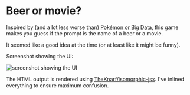 # Beer or movie?

Inspired by (and a lot less worse than) [Pokémon or Big Data](https://pixelastic.github.io/pokemonorbigdata/), this game makes you guess if the prompt is the name of a beer or a movie.

It seemed like a good idea at the time (or at least like it might be funny).

Screenshot showing the UI:

![screenshot showing the UI](https://i.imgur.com/73itJ41.png)

The HTML output is rendered using [TheKnarf/isomorphic-jsx](https://github.com/TheKnarf/isomorphic-jsx). I've inlined everything to ensure maximum confusion.

